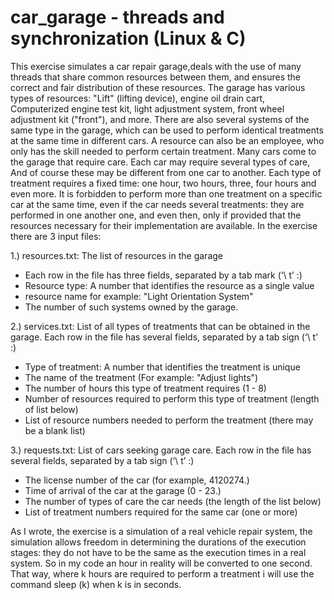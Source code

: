 # car_garage - threads and synchronization (Linux & C)

This exercise simulates a car repair garage,deals with the use of many threads that share common resources between them,
and ensures the correct and fair distribution of these resources.
The garage has various types of resources: "Lift" (lifting device), engine oil drain cart,
Computerized engine test kit, light adjustment system, front wheel adjustment kit ("front"), and more.
There are also several systems of the same type in the garage, which can be used to perform identical treatments 
at the same time in different cars. 
A resource can also be an employee, who only has the skill needed to perform certain treatment.
Many cars come to the garage that require care. Each car may require several types of care,
And of course these may be different from one car to another.
Each type of treatment requires a fixed time: one hour, two hours, three, four hours and even more. 
It is forbidden to perform more than one treatment on a specific car at the same time, even if the car needs several treatments: they are performed in one another one, 
and even then, only if provided that the resources necessary for their implementation are available.
In the exercise there are 3 input files:

1.) resources.txt: The list of resources in the garage
- Each row in the file has three fields, separated by a tab mark (‘\ t’ :)
- Resource type: A number that identifies the resource as a single value
- resource name for example: "Light Orientation System"
- The number of such systems owned by the garage.

2.) services.txt: List of all types of treatments that can be obtained in the garage.
Each row in the file has several fields, separated by a tab sign (‘\ t’ :)
- Type of treatment: A number that identifies the treatment is unique
- The name of the treatment (For example: "Adjust lights")
- The number of hours this type of treatment requires (1 - 8)
- Number of resources required to perform this type of treatment (length of list below)
- List of resource numbers needed to perform the treatment (there may be a blank list)

3.) requests.txt: List of cars seeking garage care.
Each row in the file has several fields, separated by a tab sign (‘\ t’ :)
- The license number of the car (for example, 4120274.)
- Time of arrival of the car at the garage (0 - 23.)
- The number of types of care the car needs (the length of the list below)
- List of treatment numbers required for the same car (one or more)

As I wrote, the exercise is a simulation of a real vehicle repair system, the simulation allows freedom in determining the durations of the execution stages: 
they do not have to be the same as the execution times in a real system. So in my code an hour in reality will be converted to one second. 
That way, where k hours are required to perform a treatment i will use the command sleep (k) when k is in seconds.
